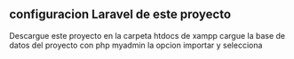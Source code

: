 ## configuracion Laravel de este proyecto

Descargue este proyecto en la carpeta htdocs de xampp 
cargue la base de datos del proyecto con php myadmin la opcion importar y selecciona 
